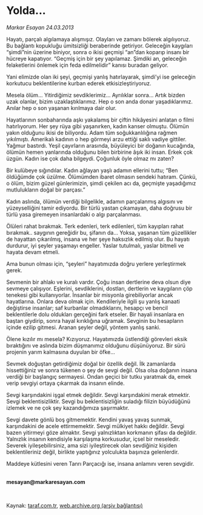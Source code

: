 # Yolda...

*Markar Esayan 24.03.2013*

<div class="yazi"><p>Hayatı, parçalı algılamaya alışmışız. Olayları ve zamanı bölerek algılıyoruz. Bu bağlantı kopukluğu ümitsizliği beraberinde getiriyor. Geleceğin kaygıları “şimdi”nin üzerine biniyor, sonra o ikisi geçmişi “an”dan koparıp insanı bir hücreye kapatıyor. “Geçmiş için bir şey yapılamaz. Şimdiki an, geleceğin felaketlerini önlemek için feda edilmelidir” kanısı buradan geliyor.</p>
<p>Yani elimizde olan iki şeyi, geçmişi yanlış hatırlayarak, şimdi’yi ise geleceğin korkutucu beklentilerine kurban ederek etkisizleştiriyoruz.</p>
<p>Mesela ölüm... Yitirdiğimiz sevdiklerimiz... Ayrılıklar sonra... Artık bizden uzak olanlar, bizim uzaklaştıklarımız. Hep o son anda donar yaşadıklarımız. Anılar hep o son yaşanan kırılmaya dair olur. </p>
<p>Hayatlarının sonbaharında aşkı yakalamış bir çiftin hikâyesini anlatan o filmi hatırlıyorum. Her şey rüya gibi yaşanırken, kadın kanser olmuştu. Ölümün yakın olduğunu ikisi de biliyordu. Adam tüm soğukkanlılığına rağmen yıkılmıştı. Amerikalı kadının o hep görmeyi arzu ettiği saklı vadiye gittiler. Yağmur bastırdı. Yeşil çayırların arasında, büyüleyici bir doğanın kucağında, ölümün hemen yanlarında olduğunu bilen birbirine âşık iki insan. Erkek çok üzgün. Kadın ise çok daha bilgeydi. Çoğunluk öyle olmaz mı zaten?</p>
<p>Bir kulübeye sığındılar. Kadın ağlayan yaşlı adamın ellerini tuttu; “Ben öldüğümde çok üzülme. Ölümümden ibaret olmasın sendeki hatıram. Çünkü, o ölüm, bizim güzel günlerimizin, şimdi çekilen acı da, geçmişte yaşadığımız mutlulukların doğal bir parçası.”</p>
<p>Kadın aslında, ölümün verdiği bilgelikle, adamın parçalanmış algısını ve yüzeyselliğini tamir ediyordu. Bir türlü yastan çıkamayan, daha doğrusu bir türlü yasa giremeyen insanlardaki o algı parçalanması.</p>
<p>Ölüleri rahat bırakmak. Terk edenleri, terk edilenleri, tüm kayıpları rahat bırakmak.. saygının gereğidir bu, şifanın da... Yoksa, yaşanan tüm güzellikler de hayattan çıkarılmış, insana ve her şeye haksızlık edilmiş olur. Bu hayatı durdurur, iyi şeyler yaşamayı engeller. Yaslar tutulmalı, yaslar bitmeli ve hayata devam etmeli.</p>
<p>Ama bunun olması için, “şeyleri” hayatımızda doğru yerlere yerleştirmek gerek.</p>
<p>Sevmenin bir ahlakı ve kuralı vardır. Çoğu insan dertlerine deva olsun diye sevmeye çalışıyor. Eşlerini, sevdiklerini, dostları, dertlerin ve kaygıların çöp tenekesi gibi kullanıyorlar. İnsanlar bir misyonla girebiliyorlar ancak hayatlarına. Onlara deva olmak için. Kendileriyle ilgili şu yanlış kanaati değiştirse insanlar; saf kurbanlar olmadıklarını, hesapçı ve bencil beklentilerle dolu oldukları gerçeğini fark etseler. Bir hayali insanlara en baştan giydirip, sonra hayal kırıklığına uğramak. Sevginin bu hesapların içinde ezilip gitmesi. Aranan şeyler değil, yöntem yanlış sanki. </p>
<p>Ölene kızılır mı mesela? Kızıyoruz. Hayatımızda üstlendiği görevleri eksik bıraktığını ve aslında bizim düşmanımız olduğunu düşünüyoruz. Bir sürü projenin yarım kalmasına duyulan bir öfke...</p>
<p>Sevmek doğuştan getirdiğimiz doğal bir özellik değil. İlk zamanlarda hissettiğiniz ve sonra tükenen o şey de sevgi değil. Olsa olsa doğanın insana verdiği bir başlangıç sermayesi. Ondan geçici bir tutku yaratmak da, emek verip sevgiyi ortaya çıkarmak da insanın elinde. </p>
<p>Sevgi karşındakini işgal etmek değildir. Sevgi karşındakini merak etmektir. Sevgi beklentisizliktir. Sevgi bu beklentisizliğin suladığı filizin büyüdüğünü izlemek ve ne çok şey kazandığımıza şaşırmaktır. </p>
<p>Sevgi davete gönlü boş gitmemektir. Kendini yavaş yavaş sunmak, karşındakini de acele ettirmemektir. Sevgi mülkiyet hakkı değildir. Sevgi bazen yitirmeyi göze almaktır. Sevgi yalnızlıktan korkmanın şifası da değildir. Yalnızlık insanın kendisiyle karşılaşma korkusudur, içsel bir meseledir. Severek iyileşebilirsiniz, ama sizi iyileştirecek olan sevdiğiniz kişiden beklentileriniz değil, birlikte yaptığınız yolculukta başınıza gelenlerdir.</p>
<p>Maddeye kütlesini veren Tanrı Parçacığı ise, insana anlamını veren sevgidir.</p><b>
<p><br/>mesayan@markaresayan.com</p>
<p></p></b> 
</div>

Kaynak: [taraf.com.tr](http://www.taraf.com.tr/markar-esayan/makale-yolda.htm), [web.archive.org (arşiv bağlantısı)](http://web.archive.org/web/20131107094349/http://www.taraf.com.tr/markar-esayan/makale-yolda.htm)

